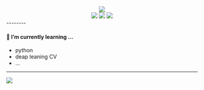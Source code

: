 
<div align="center">
<img src="https://capsule-render.vercel.app/api?type=waving&color=timeGradient&height=300&section=header&text=JAMONG%205&fontSize=90" />
</div>
<div align="center">
<img src="https://img.shields.io/badge/C++-00599C?logo=C++&logoColor=00599C"/> <img src="https://img.shields.io/badge/C-000000?logo=C&logoColor=A8B9CC"/> <img src="https://img.shields.io/badge/Python-00B1E7?logo=Python&logoColor=3776AB"/>
</div>
--------

#### 🌱 I’m currently learning ...
- python
- deap leaning CV
- ...


--------
<div align="center/">
  <img src = "http://mazassumnida.wtf/api/generate_badge?boj=jennifer0606(https://solved.ac/jennifer0606)">
</div>

